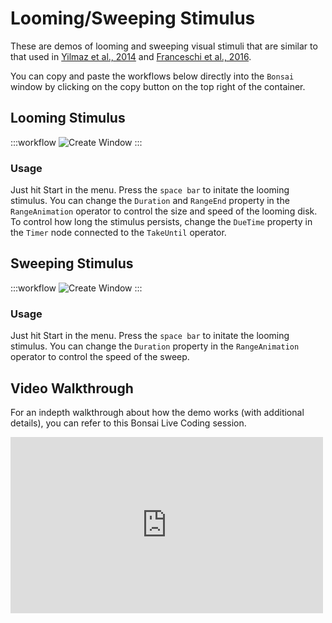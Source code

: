 # Looming/Sweeping Stimulus

These are demos of looming and sweeping visual stimuli that are similar to that used in [Yilmaz et al., 2014](https://doi.org/10.1016%2Fj.cub.2013.08.015) and [Franceschi et al., 2016](https://doi.org/10.1016/j.cub.2016.06.006).

You can copy and paste the workflows below directly into the `Bonsai` window by clicking on the copy button on the top right of the container.

## Looming Stimulus

:::workflow
![Create Window](../../workflows/demo-looming.bonsai)
:::

### Usage
Just hit Start in the menu. Press the `space bar` to initate the looming stimulus. You can change the `Duration` and `RangeEnd` property in the `RangeAnimation` operator to control the size and speed of the looming disk. To control how long the stimulus persists, change the `DueTime` property in the `Timer` node connected to the `TakeUntil` operator.


## Sweeping Stimulus

:::workflow
![Create Window](../../workflows/demo-sweeping.bonsai)
:::

### Usage
Just hit Start in the menu. Press the `space bar` to initate the looming stimulus. You can change the `Duration` property in the `RangeAnimation` operator to control the speed of the sweep. 

## Video Walkthrough
For an indepth walkthrough about how the demo works (with additional details), you can refer to this Bonsai Live Coding session.


<div style="max-width: 500px">
<iframe width=100% height="282" src="https://www.youtube.com/embed/RTacTdWuwqA" title="BonVision Live Coding Session 15 Dec 2020" frameborder="0" allow="accelerometer; autoplay; clipboard-write; encrypted-media; gyroscope; picture-in-picture; web-share" referrerpolicy="strict-origin-when-cross-origin" allowfullscreen></iframe>
</div>


